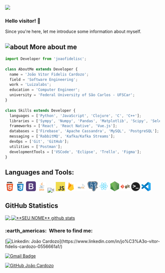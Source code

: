 ![](https://komarev.com/ghpvc/?username=joaofidelisc&color=006bed)

### Hello visitor! 👋

Since you're here, let me introduce some information about myself.

## <img width="45" alt="about" src="https://raw.github.com/elizarov/elizarov/master/about.png"> More about me

```js
import Developer from 'joaofidelisc';

class AboutMe extends Developer {
  name = 'João Vitor Fidelis Cardozo';
  field = 'Software Engineering';
  work = 'Luizalabs';
  education = 'Computer Engineer';
  university = 'Federal University of São Carlos - UFSCar';
}

class Skills extends Developer {
  languages = ['Python', 'JavaScript', 'Clojure', 'C', 'C++'];
  libraries = ['Sympy', 'Numpy', 'Pandas', 'Matplotlib', 'Scipy', 'Selenium'];
  frameworks = ['React', 'React Native', 'Vue.js'];
  databases = ['Firebase', 'Apache Cassandra', 'MySQL', 'PostgreSQL'];
  messaging = ['RabbitMQ', 'Kafka/Kafka Streams'];
  devOps = ['Git', 'GitHub'];
  utilities = ['Postman'];
  developmentTools = ['VSCode', 'Eclipse', 'Trello', 'Figma'];
}
```

## **Languages and Tools:**  

<code><img height="30" src="https://raw.githubusercontent.com/github/explore/80688e429a7d4ef2fca1e82350fe8e3517d3494d/topics/html/html.png"></code>
<code><img height="30" src="https://raw.githubusercontent.com/github/explore/80688e429a7d4ef2fca1e82350fe8e3517d3494d/topics/css/css.png"></code>
<code><img height="32" src="https://raw.githubusercontent.com/github/explore/80688e429a7d4ef2fca1e82350fe8e3517d3494d/topics/bootstrap/bootstrap.png" alt="Bootstrap"/></code>
<code><img height="30" src="https://raw.githubusercontent.com/github/explore/80688e429a7d4ef2fca1e82350fe8e3517d3494d/topics/java/java.png"></code>
<code><img height="32" src="https://cdn.iconscout.com/icon/free/png-512/c-programming-569564.png" alt="c"/></code>
<code><img height="30" src="https://raw.githubusercontent.com/github/explore/80688e429a7d4ef2fca1e82350fe8e3517d3494d/topics/javascript/javascript.png"></code>
<code><img height="30" src="https://raw.githubusercontent.com/github/explore/80688e429a7d4ef2fca1e82350fe8e3517d3494d/topics/firebase/firebase.png"></code>
<code><img height="32" src="https://raw.githubusercontent.com/github/explore/80688e429a7d4ef2fca1e82350fe8e3517d3494d/topics/mysql/mysql.png" alt="MySQL"/></code>
<code><img height="32" src="https://raw.githubusercontent.com/github/explore/80688e429a7d4ef2fca1e82350fe8e3517d3494d/topics/postgresql/postgresql.png" alt="PostegreSQL"/></code>
<code><img height="32" src="https://raw.githubusercontent.com/github/explore/80688e429a7d4ef2fca1e82350fe8e3517d3494d/topics/react/react.png" alt="React"/></code>
<code><img height="32" src="https://raw.githubusercontent.com/github/explore/80688e429a7d4ef2fca1e82350fe8e3517d3494d/topics/nodejs/nodejs.png" alt="Nodejs"/></code>
<code><img height="30" src="https://raw.githubusercontent.com/github/explore/80688e429a7d4ef2fca1e82350fe8e3517d3494d/topics/git/git.png"></code>
<code><img height="30" src="https://raw.githubusercontent.com/github/explore/80688e429a7d4ef2fca1e82350fe8e3517d3494d/topics/terminal/terminal.png"></code>
<code><img height="30" src="https://raw.githubusercontent.com/github/explore/80688e429a7d4ef2fca1e82350fe8e3517d3494d/topics/visual-studio-code/visual-studio-code.png"></code>



## **GitHub Statistics**

<a href="https://github.com/Gurupreet">
  <img align="center" src="https://github-readme-stats.vercel.app/api/top-langs/?username=joaofidelisc&theme=dracula&hide_langs_below=1" />
</a>

<a href="https://github.com/Gurupreet">
 <img align="center" src="https://github-readme-stats.vercel.app/api?username=joaofidelisc&show_icons=true&theme=dracula&line_height=27" alt="**SEU NOME** github stats"/>
</a>

<h3> :earth_americas: &nbsp;Where to find me: </h3> 

[![Linkedin: João Cardozo](https://img.shields.io/badge/-João_Vitor_Fidelis_Cardozo-blue?style=flat-square&logo=Linkedin&logoColor=white&link=https://[www.linkedin.com/in/jo%C3%A3o-vitor-fidelis-cardozo-0556661a1/](https://www.linkedin.com/in/joaofidelisc/))](https://www.linkedin.com/in/jo%C3%A3o-vitor-fidelis-cardozo-0556661a1/)

[![Gmail Badge](https://img.shields.io/badge/-joaov.cardozo@hotmail.com-006bed?style=flat-square&logo=Gmail&logoColor=white&link=mailto:joaov.cardozo@hotmail.com)](mailto:joaov.cardozo@hotmail.com)

[![GitHub João Cardozo]( https://img.shields.io/github/followers/joaofidelisc?label=follow&style=social)](https://github.com/joaofidelisc)




